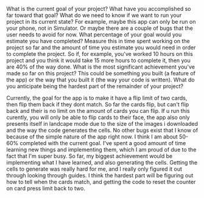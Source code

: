 What is the current goal of your project?
What have you accomplished so far toward that goal?
What do we need to know if we want to run your project in its current state? For example, maybe this app can only be run on your phone, not in Simulator. Or maybe there are a couple of bugs that the user needs to avoid for now.
What percentage of your goal would you estimate you have completed? Measure this in time spent working on the project so far and the amount of time you estimate you would need in order to complete the project. So if, for example, you've worked 10 hours on this project and you think it would take 15 more hours to complete it, then you are 40% of the way done.
What is the most significant achievement you've made so far on this project? This could be something you built (a feature of the app) or the way that you built it (the way your code is written).
What do you anticipate being the hardest part of the remainder of your project?


Currently, the goal for the app is to make it have a flip limit of two cards, then flip them back if they dont match. So far the cards flip, but can't flip back and their is no limit on the amount of cards you can flip. If u run this curently, you will only be able to flip cards to their face, the app also only presents itself in landcape mode due to the size of the images i downloaded and the way the code generates the cells. No other bugs exist that I know of because of the simple nature of the app right now. I think I am about 50-60% completed with the current goal. I've spent a good amount of time learning new things and implementing them, which I am proud of due to the fact that I'm super busy. So far, my biggest achievement would be implementing what I have learned, and also generating the cells. Getting the cells to generate was really hard for me, and I really only figured it out through looking through guides. I think the hardest part will be figuring out how to tell when the cards match, and getting the code to reset the counter on card press limit back to two.
